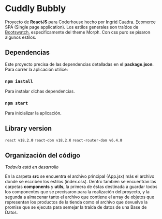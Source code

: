# Cuddly Bubbly

Proyecto de **ReactJS** para Coderhouse hecho por [Ingrid Cuadra](https://github.com/ingridcuadra).
Ecomerce SPA (Single page application). Los estilos generales son traídos de [Bootswatch](https://bootswatch.com/), específicamente del theme Morph. Con css puro se pisaron algunos estilos.

## Dependencias

Este proyecto precisa de las dependencias detalladas en el **package.json**. Para correr la aplicación utilice:

### `npm install`

Para instalar dichas dependencias.

### `npm start`

Para inicializar la aplicación.

##  Library version

`react v18.2.0` `react-dom v18.2.0` `react-router-dom v6.4.0`

## Organización del código

*Todavía está en desarrollo*

En la carpeta **src** se encuentra el archivo principal (App.jsx) más el archivo donde se escriben los estilos (index.css). Dentro también se encuentran las carpetas **components** y **utils**, la primera de éstas destinada a guardar todos los componentes que se precisaron para la realización del proyecto, y la segunda a almacenar tanto el archivo que contiene el array de objetos que representan los productos de la tienda como el archivo que devuelve la promise que se ejecuta para semejar la traída de datos de una Base de Datos.